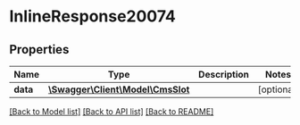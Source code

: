 # InlineResponse20074

## Properties
Name | Type | Description | Notes
------------ | ------------- | ------------- | -------------
**data** | [**\Swagger\Client\Model\CmsSlot**](CmsSlot.md) |  | [optional] 

[[Back to Model list]](../../README.md#documentation-for-models) [[Back to API list]](../../README.md#documentation-for-api-endpoints) [[Back to README]](../../README.md)

